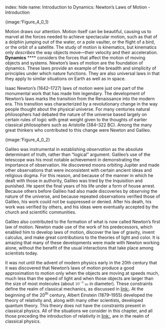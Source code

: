 index: hide
name: Introduction to Dynamics: Newton’s Laws of Motion - Introduction


{image:'Figure_4_0_1}
        

Motion draws our attention. Motion itself can be beautiful, causing us to marvel at the forces needed to achieve spectacular motion, such as that of a dolphin jumping out of the water, or a pole vaulter, or the flight of a bird, or the orbit of a satellite. The study of motion is kinematics, but kinematics only  *describes* the way objects move—their velocity and their acceleration.  **Dynamics** **** considers the forces that affect the motion of moving objects and systems. Newton’s laws of motion are the foundation of dynamics. These laws provide an example of the breadth and simplicity of principles under which nature functions. They are also universal laws in that they apply to similar situations on Earth as well as in space.

Isaac Newton’s (1642–1727) laws of motion were just one part of the monumental work that has made him legendary. The development of Newton’s laws marks the transition from the Renaissance into the modern era. This transition was characterized by a revolutionary change in the way people thought about the physical universe. For many centuries natural philosophers had debated the nature of the universe based largely on certain rules of logic with great weight given to the thoughts of earlier classical philosophers such as Aristotle (384–322 BC). Among the many great thinkers who contributed to this change were Newton and Galileo.


{image:'Figure_4_0_2}
        

Galileo was instrumental in establishing  *observation* as the absolute determinant of truth, rather than “logical” argument. Galileo’s use of the telescope was his most notable achievement in demonstrating the importance of observation. He discovered moons orbiting Jupiter and made other observations that were inconsistent with certain ancient ideas and religious dogma. For this reason, and because of the manner in which he dealt with those in authority, Galileo was tried by the Inquisition and punished. He spent the final years of his life under a form of house arrest. Because others before Galileo had also made discoveries by  *observing* the nature of the universe, and because repeated observations verified those of Galileo, his work could not be suppressed or denied. After his death, his work was verified by others, and his ideas were eventually accepted by the church and scientific communities.

Galileo also contributed to the formation of what is now called Newton’s first law of motion. Newton made use of the work of his predecessors, which enabled him to develop laws of motion, discover the law of gravity, invent calculus, and make great contributions to the theories of light and color. It is amazing that many of these developments were made with Newton working alone, without the benefit of the usual interactions that take place among scientists today.

It was not until the advent of modern physics early in the 20th century that it was discovered that Newton’s laws of motion produce a good approximation to motion only when the objects are moving at speeds much, much less than the speed of light and when those objects are larger than the size of most molecules (about <math xmlns:q="http://cnx.rice.edu/qml/1.0" xmlns:m="http://www.w3.org/1998/Math/MathML" xmlns:md="http://cnx.rice.edu/mdml" xmlns="http://cnx.rice.edu/cnxml"><semantics><mrow><mrow><mrow><msup><mtext>10</mtext><mrow><mrow><mo stretchy="false">−</mo><mn>9</mn></mrow></mrow></msup><mspace width="0.25em"/><mtext> m</mtext></mrow></mrow></mrow></semantics></math> in diameter). These constraints define the realm of classical mechanics, as discussed in <link:>. At the beginning of the 20<sup>th</sup> century, Albert Einstein (1879–1955) developed the theory of relativity and, along with many other scientists, developed quantum theory. This theory does not have the constraints present in classical physics. All of the situations we consider in this chapter, and all those preceding the introduction of relativity in <link:>, are in the realm of classical physics. 
